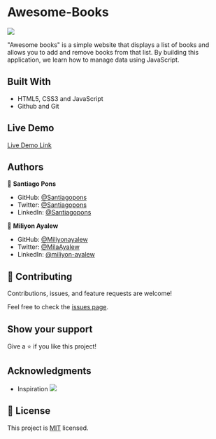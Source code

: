 # Awesome-Books
![](https://img.shields.io/badge/Microverse-blueviolet)

"Awesome books" is a simple website that displays a list of books and allows you to add and remove books from that list. By building this application, we learn how to manage data using JavaScript.

## Built With
- HTML5, CSS3 and JavaScript
- Github and Git

## Live Demo 

[Live Demo Link](https://miliyonayalew.github.io/Awesome-Books/)

## Authors
👤 **Santiago Pons**

- GitHub: [@Santiagopons](https://github.com/@LezicaPons)
- Twitter: [@Santiagopons](https://twitter.com/@LezicaPons)
- LinkedIn: [@Santiagopons](https://www.linkedin.com/in/santiago-pons-lezica-923747241/)

👤 **Miliyon Ayalew**

- GitHub: [@Miliyonayalew](https://github.com/Miliyonayalew/)
- Twitter: [@MilaAyalew](https://twitter.com/MilaAyalew)
- LinkedIn: [@miliyon-ayalew](https://www.linkedin.com/in/miliyon-ayalew-210808131/)


## 🤝 Contributing

Contributions, issues, and feature requests are welcome!

Feel free to check the [issues page](../../issues/).

## Show your support

Give a ⭐️ if you like this project!

## Acknowledgments

- Inspiration ![](https://img.shields.io/badge/Microverse-blueviolet)


## 📝 License

This project is [MIT](./LICENSE) licensed.
